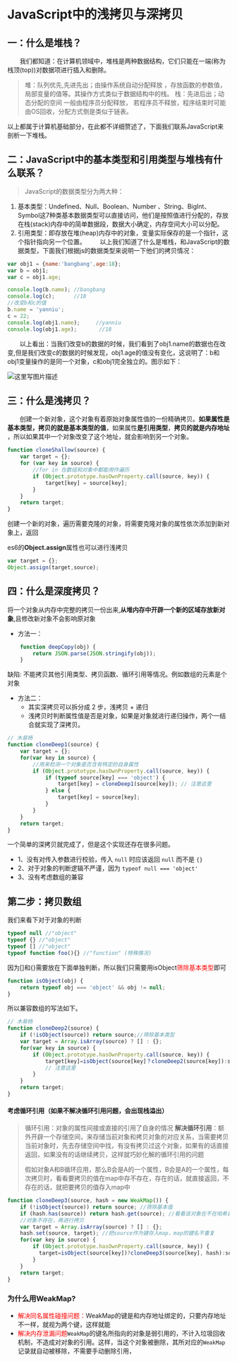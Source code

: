 # JavaScript中的浅拷贝与深拷贝
## 一：什么是堆栈？
  我们都知道：在计算机领域中，堆栈是两种数据结构，它们只能在一端(称为栈顶(top))对数据项进行插入和删除。

> 堆：队列优先,先进先出；由操作系统自动分配释放 ，存放函数的参数值，局部变量的值等。其操作方式类似于数据结构中的栈。
> 栈：先进后出；动态分配的空间 一般由程序员分配释放， 若程序员不释放，程序结束时可能由OS回收，分配方式倒是类似于链表。

以上都属于计算机基础部分，在此都不详细赘述了，下面我们联系JavaScript来剖析一下堆栈。

## 二：JavaScript中的基本类型和引用类型与堆栈有什么联系？

> JavaScript的数据类型分为两大种：

1. 基本类型：Undefined、Null、Boolean、Number 、String、BigInt、Symbol这7种类基本数据类型可以直接访问，他们是按照值进行分配的，存放在栈(stack)内存中的简单数据段，数据大小确定，内存空间大小可以分配。
2. 引用类型：即存放在堆(heap)内存中的对象，变量实际保存的是一个指针，这个指针指向另一个位置。
  以上我们知道了什么是堆栈，和JavaScript的数据类型，下面我们根据js的数据类型来说明一下他们的拷贝情况：
```js
var obj1 = {name:'bangbang',age:18};
var b = obj1;
var c = obj1.age;

console.log(b.name); //bangbang
console.log(c);      //18
//改变b和c的值
b.name = 'yanniu';
c = 22;
console.log(obj1.name);     //yanniu
console.log(obj1.age);       //18
```
  以上看出：当我们改变b的数据的时候，我们看到了obj1.name的数据也在改变,但是我们改变c的数据的时候发现，obj1.age的值没有变化，这说明了：b和obj1变量操作的是同一个对象，c和obj1完全独立的。图示如下：

![这里写图片描述](https://img-blog.csdn.net/20161022234725144)


## 三：什么是浅拷贝？
  创建一个新对象，这个对象有着原始对象属性值的一份精确拷贝。**如果属性是基本类型，拷贝的就是基本类型的值**，如果属性**是引用类型**，**拷贝的就是内存地址** ，所以如果其中一个对象改变了这个地址，就会影响到另一个对象。

```js
function cloneShallow(source) {
    var target = {};
    for (var key in source) {
     	//for in 在数组和对象中都能用作遍历
        if (Object.prototype.hasOwnProperty.call(source, key)) {
            target[key] = source[key];
        }
    }
    return target;
}
```

创建一个新的对象，遍历需要克隆的对象，将需要克隆对象的属性依次添加到新对象上，返回

es6的**Object.assign**属性也可以进行浅拷贝

```javascript
var target = {};
Object.assign(target,source);
```



## 四：什么是深度拷贝？
将一个对象从内存中完整的拷贝一份出来,**从堆内存中开辟一个新的区域存放新对象**,且修改新对象不会影响原对象

- 方法一：

```js
    function deepCopy(obj) {
        return JSON.parse(JSON.stringify(obj));
    }
```

缺陷: 不能拷贝其他引用类型、拷贝函数、循环引用等情况。例如数组的元素是个对象

- 方法二：
  - 其实深拷贝可以拆分成 2 步，浅拷贝 + 递归
  - 浅拷贝时判断属性值是否是对象，如果是对象就进行递归操作，两个一结合就实现了深拷贝。

```js
// 木易杨
function cloneDeep1(source) {
    var target = {};
    for(var key in source) {
        //用来检测一个对象是否含有特定的自身属性
        if (Object.prototype.hasOwnProperty.call(source, key)) {
            if (typeof source[key] === 'object') {
                target[key] = cloneDeep1(source[key]); // 注意这里
            } else {
                target[key] = source[key];
            }
        }
    }
    return target;
}
```

一个简单的深拷贝就完成了，但是这个实现还存在很多问题。

- 1、没有对传入参数进行校验，传入 `null` 时应该返回 `null` 而不是 `{}`
- 2、对于对象的判断逻辑不严谨，因为 `typeof null === 'object'`
- 3、没有考虑数组的兼容

## 第二步：拷贝数组

我们来看下对于对象的判断

```js
typeof null //"object"
typeof {} //"object"
typeof [] //"object"
typeof function foo(){} //"function" (特殊情况)
```

因为[]和{}需要放在下面单独判断，所以我们只需要用isObject<font color='red'>筛除基本类型</font>即可

```js
function isObject(obj) {
	return typeof obj === 'object' && obj != null;
}
```

所以兼容数组的写法如下。

```js
// 木易杨
function cloneDeep2(source) {
    if (!isObject(source)) return source;//筛除基本类型
    var target = Array.isArray(source) ? [] : {};
    for(var key in source) {
        if (Object.prototype.hasOwnProperty.call(source, key)) {
            target[key]=isObject(source[key]？cloneDeep2(source[key]):source[key]；
			// 注意这里   
        }
    }
    return target;
}
```

#### 考虑循环引用（如果不解决循环引用问题，会出现栈溢出）

> 循环引用：对象的属性间接或直接的引用了自身的情况
> **解决循环引用**：额外开辟一个存储空间，来存储当前对象和拷贝对象的对应关系，当需要拷贝当前对象时，先去存储空间中找，有没有拷贝过这个对象，如果有的话直接返回，如果没有的话继续拷贝，这样就巧妙化解的循环引用的问题
>
> 假如对象A和B循环应用，那么B会是A的一个属性，B会是A的一个属性，每次拷贝时，看看要拷贝的值在map中存不存在，存在的话，就直接返回，不存在的话，就把要拷贝的值存入map中
```js
function cloneDeep3(source, hash = new WeakMap()) {
    if (!isObject(source)) return source; //筛除基本值
    if (hash.has(source)) return hash.get(source); //看看该对象在不在哈希表中，在表中直接取值返回即可
    //对象不存在，再进行拷贝
    var target = Array.isArray(source) ? [] : {};
    hash.set(source, target); //把source作为键存入map，map的键名不重复
    for(var key in source) {
        if (Object.prototype.hasOwnProperty.call(source, key)) {
          target=isObject(source[key])?cloneDeep3(source[key], hash):source[key];
        }
    }
    return target;
}
```
### 为什么用WeakMap?
- <font color='red'>解决同名属性碰撞问题：</font>WeakMap的键是和内存地址绑定的，只要内存地址不一样，就视为两个键，这样就能
- <font color='red'>解决内存泄漏问题</font>`WeakMap`的键名所指向的对象是弱引用的，不计入垃圾回收机制，不造成对对象的引用。这样，当这个对象被删除，其所对应的`WeakMap`记录就自动被移除，不需要手动删除引用，